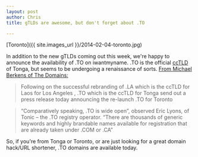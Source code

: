 ```yaml
---
layout: post
author: Chris
title: gTLDs are awesome, but don't forget about .TO

---
```


[Toronto]({{ site.images_url }}/2014-02-04-toronto.jpg)

In addition to the new gTLDs coming out this week, we're happy to announce the availability of .TO on iwantmyname. .TO is the official [ccTLD](http://help.iwantmyname.com/customer/portal/articles/1425384-what-is-a-cctld-) of Tonga, but seems to be undergoing a renaissance of sorts. [From Michael Berkens of The Domains:](http://www.thedomains.com/2013/11/04/with-new-gtlds-coming-to-market-to-rebrands-itself-to-represent-toronto/)

>Following on the successful rebranding of .LA which is the ccTLD for Laos for Los Angeles , .TO which is the ccTLD for Tonga send out a press release today announcing the re-launch .TO for Toronto

>“Comparatively  speaking, .TO is wide open”, observed Eric Lyons, of Tonic – the .TO registry operator. “There are thousands of generic keywords and highly brandable names available for registration that are already taken under .COM or .CA”

So, if you're from Tonga or Toronto, or are just looking for a great domain hack/URL shortener, .TO domains are available today.
